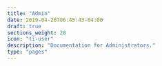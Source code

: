 ```yaml
---
title: "Admin"
date: 2019-04-26T06:45:43-04:00
draft: true
sections_weight: 20
icon: "ti-user"
description: "Documentation for Administrators."
type: "pages"
---
```


